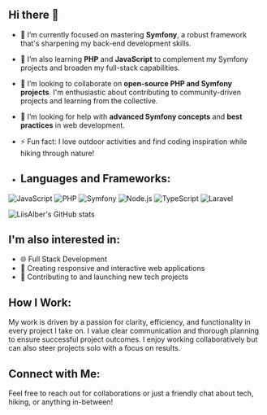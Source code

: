 ## Hi there 👋

- 🔭 I’m currently focused on mastering **Symfony**, a robust framework that's sharpening my back-end development skills.
- 🌱 I’m also learning **PHP** and **JavaScript** to complement my Symfony projects and broaden my full-stack capabilities.
- 👯 I’m looking to collaborate on **open-source PHP and Symfony projects**. I'm enthusiastic about contributing to community-driven projects and learning from the collective.
- 🤔 I’m looking for help with **advanced Symfony concepts** and **best practices** in web development.
- ⚡ Fun fact: I love outdoor activities and find coding inspiration while hiking through nature!

- ## Languages and Frameworks:

![JavaScript](https://img.shields.io/badge/-JavaScript-black?style=flat-square&logo=javascript)
![PHP](https://img.shields.io/badge/-PHP-black?style=flat-square&logo=php)
![Symfony](https://img.shields.io/badge/-Symfony-black?style=flat-square&logo=symfony)
![Node.js](https://img.shields.io/badge/-Node.js-black?style=flat-square&logo=node.js)
![TypeScript](https://img.shields.io/badge/-TypeScript-black?style=flat-square&logo=typescript)
![Laravel](https://img.shields.io/badge/-Laravel-black?style=flat-square&logo=laravel)

![LiisAlber's GitHub stats](https://github-readme-stats.vercel.app/api?username=LiisAlber&show_icons=true&theme=tokyonight)


## I'm also interested in:

- 🌐 Full Stack Development
- 📱 Creating responsive and interactive web applications
- 🚀 Contributing to and launching new tech projects

## How I Work:

My work is driven by a passion for clarity, efficiency, and functionality in every project I take on. I value clear communication and thorough planning to ensure successful project outcomes. I enjoy working collaboratively but can also steer projects solo with a focus on results.

## Connect with Me:

Feel free to reach out for collaborations or just a friendly chat about tech, hiking, or anything in-between!

<!--
Thank you for visiting my profile! Dive into my repositories, and let's connect if you see synergies.
-->
